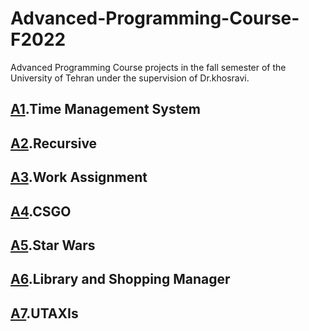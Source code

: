 # Advanced-Programming-Course-F2022 

Advanced Programming Course projects in the fall semester of the University of Tehran under the supervision of Dr.khosravi. 

## [A1]().Time Management System

## [A2]().Recursive

## [A3]().Work Assignment

## [A4]().CSGO

## [A5]().Star Wars

## [A6]().Library and Shopping Manager

## [A7]().UTAXIs
